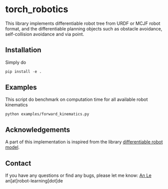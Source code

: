 # torch_robotics

This library implements differentiable robot tree from URDF or MCJF robot format, and the differentiable planning objects such as obstacle avoidance, self-collision avoidance and via point.

## Installation

Simply do

```python
pip install -e .
```

## Examples

This script do benchmark on computation time for all available robot kinematics

```azure
python examples/forward_kinematics.py
```

## Acknowledgements

A part of this implementation is inspired from the library [differentiable robot model](https://github.com/facebookresearch/differentiable-robot-model).

## Contact

If you have any questions or find any bugs, please let me know: [An Le](https://www.ias.informatik.tu-darmstadt.de/Team/AnThaiLe) an[at]robot-learning[dot]de

